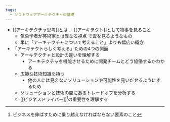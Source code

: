 ```yaml
---
tags:
  - ソフトウェアアーキテクチャの基礎
---
```


- [[アーキテクチャ思考]]とは … [[アーキテクト]]として物事を見ること
  - 気象学者が芸術家とは異なる視点 で雲を見るようなもの
  - 単に「アーキテクチャについて考えること」よりも幅広い概念
- 「アーキテクトらしく考える」ための4つの側面
  - アーキテクチャと設計の違いを理解する
    - アーキテクチャを機能させるために開発チームとどう協働するかわかる
  - 広範な技術知識を持つ
    - 他の人には見えないソリューションや可能性を見いだせるようにするため
  - ソリューションと技術の間にあるトレードオフを分析する
  - [[ビジネスドライバー]][^2025-02-15-203842]の重要性を理解する

[^2025-02-15-203842]: ビジネスを伸ばすために乗り越えなければならない要素のこと
